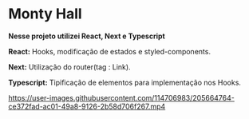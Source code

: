 <h1>Monty Hall</h1>
    <strong>Nesse projeto utilizei React, Next e Typescript</strong>
    <p>       </p>
    <p><strong>React:</strong> Hooks, modificação de estados e styled-components. </p>
    <p><strong>Next:</strong> Utilização do router(tag : Link). </p>
    <p><strong>Typescript:</strong> Tipificação de elementos para implementação nos Hooks.</p>

https://user-images.githubusercontent.com/114706983/205664764-ce372fad-ac01-49a8-9126-2b58d706f267.mp4

